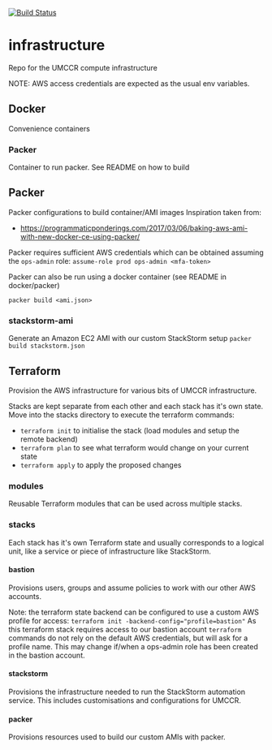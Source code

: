 [![Build Status](https://travis-ci.org/umccr/infrastructure.svg?branch=master)](https://travis-ci.org/umccr/infrastructure)

# infrastructure
Repo for the UMCCR compute infrastructure

NOTE: AWS access credentials are expected as the usual env variables.

## Docker
Convenience containers

### Packer
Container to run packer.
See README on how to build

## Packer
Packer configurations to build container/AMI images
Inspiration taken from:
- https://programmaticponderings.com/2017/03/06/baking-aws-ami-with-new-docker-ce-using-packer/

Packer requires sufficient AWS credentials which can be obtained assuming the `ops-admin` role:
`assume-role prod ops-admin <mfa-token>`

Packer can also be run using a docker container (see README in docker/packer)
```
packer build <ami.json>
```


### stackstorm-ami
Generate an Amazon EC2 AMI with our custom StackStorm setup
`packer build stackstorm.json`


## Terraform
Provision the AWS infrastructure for various bits of UMCCR infrastructure.

Stacks are kept separate from each other and each stack has it's own state. Move into the stacks directory to execute the terraform commands:
- `terraform init` to initialise the stack (load modules and setup the remote backend)
- `terraform plan` to see what terraform would change on your current state
- `terraform apply` to apply the proposed changes


### modules
Reusable Terraform modules that can be used across multiple stacks.

### stacks
Each stack has it's own Terraform state and usually corresponds to a logical unit, like a service or piece of infrastructure like StackStorm.

#### bastion
Provisions users, groups and assume policies to work with our other AWS accounts.

Note: the terraform state backend can be configured to use a custom AWS profile for access:
`terraform init -backend-config="profile=bastion"`
As this terraform stack requires access to our bastion account `terraform` commands do not rely on the default AWS credentials, but will ask for a profile name. This may change if/when a ops-admin role has been created in the bastion account.

#### stackstorm
Provisions the infrastructure needed to run the StackStorm automation service. This includes customisations and configurations for UMCCR.

#### packer
Provisions resources used to build our custom AMIs with packer.
